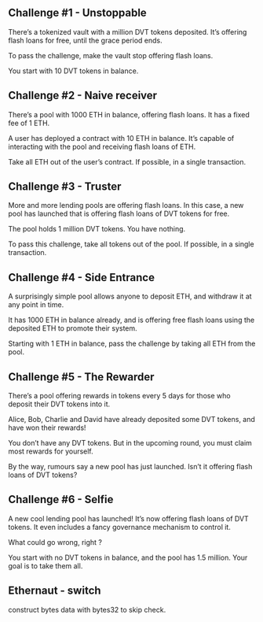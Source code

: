 ## Challenge #1 - Unstoppable
There’s a tokenized vault with a million DVT tokens deposited. It’s offering flash loans for free, until the grace period ends.

To pass the challenge, make the vault stop offering flash loans.

You start with 10 DVT tokens in balance.

## Challenge #2 - Naive receiver
There’s a pool with 1000 ETH in balance, offering flash loans. It has a fixed fee of 1 ETH.

A user has deployed a contract with 10 ETH in balance. It’s capable of interacting with the pool and receiving flash loans of ETH.

Take all ETH out of the user’s contract. If possible, in a single transaction.

## Challenge #3 - Truster
More and more lending pools are offering flash loans. In this case, a new pool has launched that is offering flash loans of DVT tokens for free.

The pool holds 1 million DVT tokens. You have nothing.

To pass this challenge, take all tokens out of the pool. If possible, in a single transaction.

## Challenge #4 - Side Entrance
A surprisingly simple pool allows anyone to deposit ETH, and withdraw it at any point in time.

It has 1000 ETH in balance already, and is offering free flash loans using the deposited ETH to promote their system.

Starting with 1 ETH in balance, pass the challenge by taking all ETH from the pool.

## Challenge #5 - The Rewarder
There’s a pool offering rewards in tokens every 5 days for those who deposit their DVT tokens into it.

Alice, Bob, Charlie and David have already deposited some DVT tokens, and have won their rewards!

You don’t have any DVT tokens. But in the upcoming round, you must claim most rewards for yourself.

By the way, rumours say a new pool has just launched. Isn’t it offering flash loans of DVT tokens?

## Challenge #6 - Selfie
A new cool lending pool has launched! It’s now offering flash loans of DVT tokens. It even includes a fancy governance mechanism to control it.

What could go wrong, right ?

You start with no DVT tokens in balance, and the pool has 1.5 million. Your goal is to take them all.

## Ethernaut - switch
construct bytes data with bytes32 to skip check.